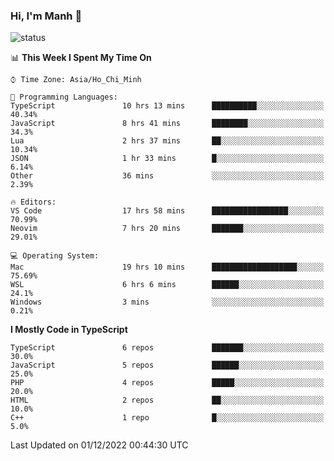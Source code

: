### Hi, I'm Manh 👋

![status](https://badge.stateful.com/manhhn01/status.svg)

<!--START_SECTION:waka-->
📊 **This Week I Spent My Time On** 

```text
⌚︎ Time Zone: Asia/Ho_Chi_Minh

💬 Programming Languages: 
TypeScript               10 hrs 13 mins      ██████████░░░░░░░░░░░░░░░   40.34% 
JavaScript               8 hrs 41 mins       ████████░░░░░░░░░░░░░░░░░   34.3% 
Lua                      2 hrs 37 mins       ██░░░░░░░░░░░░░░░░░░░░░░░   10.34% 
JSON                     1 hr 33 mins        █░░░░░░░░░░░░░░░░░░░░░░░░   6.14% 
Other                    36 mins             ░░░░░░░░░░░░░░░░░░░░░░░░░   2.39%

🔥 Editors: 
VS Code                  17 hrs 58 mins      █████████████████░░░░░░░░   70.99% 
Neovim                   7 hrs 20 mins       ███████░░░░░░░░░░░░░░░░░░   29.01%

💻 Operating System: 
Mac                      19 hrs 10 mins      ███████████████████░░░░░░   75.69% 
WSL                      6 hrs 6 mins        ██████░░░░░░░░░░░░░░░░░░░   24.1% 
Windows                  3 mins              ░░░░░░░░░░░░░░░░░░░░░░░░░   0.21%

```

**I Mostly Code in TypeScript** 

```text
TypeScript               6 repos             ███████░░░░░░░░░░░░░░░░░░   30.0% 
JavaScript               5 repos             ██████░░░░░░░░░░░░░░░░░░░   25.0% 
PHP                      4 repos             █████░░░░░░░░░░░░░░░░░░░░   20.0% 
HTML                     2 repos             ██░░░░░░░░░░░░░░░░░░░░░░░   10.0% 
C++                      1 repo              █░░░░░░░░░░░░░░░░░░░░░░░░   5.0%

```



 Last Updated on 01/12/2022 00:44:30 UTC
<!--END_SECTION:waka-->
